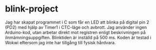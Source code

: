 # blink-project
Jag har skapat programmet i C som får en LED att blinka på digital pin 2 (PD2) med hjälp av Timer1 i CTC-läge och avbrott. Jag använder ingen Arduino-kod, utan arbetar direkt mot registren enligt beskrivningen på ilnmämningsuppgiften. Blinktiden är inställd på 500 ms. Koden är testad i Wokwi eftersom jag inte har tillgång till fysisk hårdvara. 